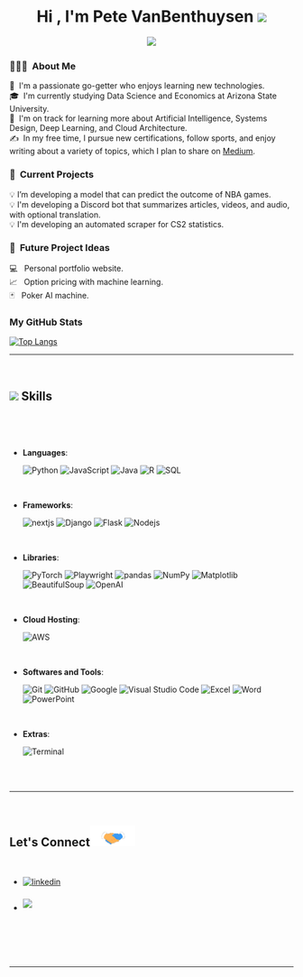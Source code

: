 <h1 align="center"><b>Hi , I'm Pete VanBenthuysen </b><img src="https://media.giphy.com/media/hvRJCLFzcasrR4ia7z/giphy.gif" width="35"></h1>
<p align="center">
  <a href="https://github.com/DenverCoder1/readme-typing-svg"><img src="https://readme-typing-svg.herokuapp.com?font=Time+New+Roman&color=cyan&size=25&center=true&vCenter=true&width=600&height=100&lines=Data+Science+Student;++;Competitive+Programmer;Always+Learning+New+Things;Active+Learner/Researcher;"></a>


### 👨🏻‍💻 &nbsp;About Me
🔋 &nbsp;I'm a passionate go-getter who enjoys learning new technologies.\
🎓 &nbsp;I'm currently studying Data Science and Economics at Arizona State University.\
🌱 &nbsp;I'm on track for learning more about Artificial Intelligence, Systems Design, Deep Learning, and Cloud Architecture.\
✍️ &nbsp;In my free time, I pursue new certifications, follow sports, and enjoy writing about a variety of topics, which I plan to share on [Medium](https://medium.com/@pete.vanbenthuysen).

### 📂 &nbsp;Current Projects
💡&nbsp;I’m developing a model that can predict the outcome of NBA games.\
💡&nbsp;I'm developing a Discord bot that summarizes articles, videos, and audio, with optional translation.\
💡&nbsp;I'm developing an automated scraper for CS2 statistics.

### 💭 &nbsp;Future Project Ideas
💻 &nbsp; Personal portfolio website.\
📈 &nbsp; Option pricing with machine learning.\
🃏 &nbsp; Poker AI machine.

<h3>My GitHub Stats</h3>

<!--START_SECTION:activity--> 

[![Top Langs](https://github-readme-stats-peter-vanbenthuysens-projects.vercel.app/api/top-langs/?username=PeteVanBenthuysen)](https://github.com/anuraghazra/github-readme-stats)


-----

<br>

## <img src="https://media2.giphy.com/media/QssGEmpkyEOhBCb7e1/giphy.gif?cid=ecf05e47a0n3gi1bfqntqmob8g9aid1oyj2wr3ds3mg700bl&rid=giphy.gif" width ="25"><b> Skills</b>
<br>

<p align="center">
<br>

<p align="center">

- **Languages**:

  ![Python](https://img.shields.io/badge/Python%20-%2314354C.svg?style=for-the-badge&logo=python&logoColor=white)
  ![JavaScript](https://img.shields.io/badge/JavaScript%20-%23F7DF1E.svg?style=for-the-badge&logo=javascript&logoColor=black)
  ![Java](https://img.shields.io/badge/java-teal?style=for-the-badge&logo=matplotlib&labelColor=00C5B8&color=00C5B8)
  ![R](https://img.shields.io/badge/R-blue?style=for-the-badge&logo=r&logoSize=%255000&labelColor=75AADB&color=75AADB)
  ![SQL](https://img.shields.io/badge/SQL-blue?style=for-the-badge&logo=postgresql&logoSize=%255000&labelColor=beige&color=beige)
  

<br>   
    
- **Frameworks**:

  ![nextjs](https://img.shields.io/badge/next.js-blue?style=for-the-badge&logo=next.js&logoSize=%255000&labelColor=black&color=black)
  ![Django](https://img.shields.io/badge/Django-blue?style=for-the-badge&logo=django&logoSize=%255000&labelColor=092E20&color=092E20)
  ![Flask](https://img.shields.io/badge/Flask-blue?style=for-the-badge&logo=flask&logoSize=%255000&labelColor=738276&color=738276)
  ![Nodejs](https://img.shields.io/badge/Node.js-blue?style=for-the-badge&logo=nodedotjs&logoSize=%255000&labelColor=white&color=white)

<br>   
    
- **Libraries**:

  ![PyTorch](https://img.shields.io/badge/pytorch-blue?style=for-the-badge&logo=pytorch&logoSize=%255000&labelColor=D4AF37&color=D4AF37)
  ![Playwright](https://img.shields.io/badge/playwright-green?style=for-the-badge&labelColor=50C878&color=50C878)
  ![pandas](https://img.shields.io/badge/pandas-blue?style=for-the-badge&logo=pandas&logoSize=%255000&labelColor=4E5180&color=4E5180)
  ![NumPy](https://img.shields.io/badge/numpy-green?style=for-the-badge&logo=numpy&labelColor=00FFFF&color=00FFFF)
  ![Matplotlib](https://img.shields.io/badge/matplotlib-red?style=for-the-badge&logo=matplotlib&labelColor=8B2F2F&color=8B2F2F)
  ![BeautifulSoup](https://img.shields.io/badge/beautifulsoup-red?style=for-the-badge&logo=matplotlib&labelColor=white&color=white)
  ![OpenAI](https://img.shields.io/badge/openai-teal?style=for-the-badge&logo=openai&labelColor=808080&color=808080)



<br>

- **Cloud Hosting**:

    ![AWS](https://img.shields.io/badge/AWS-blue?style=for-the-badge&logo=amazonwebservices&logoSize=%255000&labelColor=FF9900&color=FF9900)
    
<br>

- **Softwares and Tools**:

  ![Git](https://img.shields.io/badge/git-%23F05033.svg?style=for-the-badge&logo=git&logoColor=white)
  ![GitHub](https://img.shields.io/badge/github-%23121011.svg?style=for-the-badge&logo=github&logoColor=white)
  ![Google](https://img.shields.io/badge/google-%234285F4.svg?style=for-the-badge&logo=google&logoColor=white)
  ![Visual Studio Code](https://img.shields.io/badge/Visual%20Studio%20Code-0078d7.svg?style=for-the-badge&logo=visual-studio-code&logoColor=white)
  ![Excel](https://img.shields.io/badge/microsoft_excel-green?style=for-the-badge&logo=excel&labelColor=217346&color=217346) 
  ![Word](https://img.shields.io/badge/microsoft_word-blue?style=for-the-badge&logo=excel&labelColor=2B579A&color=2B579A)
  ![PowerPoint](https://img.shields.io/badge/microsoft_powerpoint-orange?style=for-the-badge&logo=excel&labelColor=D24726&color=D24726)
<br>

- **Extras**:

    ![Terminal](https://img.shields.io/badge/Terminal-%23054020?style=for-the-badge&logo=gnu-bash&logoColor=white)


</p>

<br>
<br>

-----

<br>


## <b> Let's Connect</b><img src="https://github.com/0xAbdulKhalid/0xAbdulKhalid/raw/main/assets/mdImages/handshake.gif" width ="80">
<br>
<div align='left'>

<ul>

<li>
<a href="https://www.linkedin.com/in/pete-vanbenthuysen" target="_blank">
<img src="https://img.shields.io/badge/pete_vanbenthuysen-blue?style=for-the-badge&logo=linkedin&labelColor=0A66C2&color=0A66C2" alt=linkedin style="margin-bottom: 5px;"/>
</a>
</li>

<br>

<li>
<a href="mailto:pete.vanbenthuysen@gmail.com" target="_blank">
<img src="https://img.shields.io/badge/pete_vanbenthuysen-blue?style=for-the-badge&logo=gmail&labelColor=white&color=white" t=mail style="margin-bottom: 5px;" />
</a>
</li>
	
</ul>
</div>

<br>
<br>
<br>
<br>

-----

</div>
<br>
<br>
<br>
<br>
